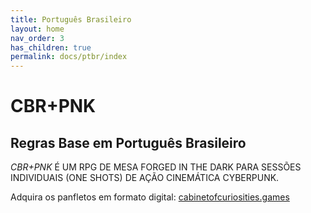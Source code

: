 ```yaml
---
title: Português Brasileiro
layout: home
nav_order: 3
has_children: true
permalink: docs/ptbr/index
---
```

# CBR+PNK 
## Regras Base em Português Brasileiro
_CBR+PNK_ É UM RPG DE MESA FORGED IN THE DARK PARA SESSÕES INDIVIDUAIS (ONE SHOTS) DE AÇÃO CINEMÁTICA CYBERPUNK.

Adquira os panfletos em formato digital: [cabinetofcuriosities.games](https://cabinetofcuriosities.games)